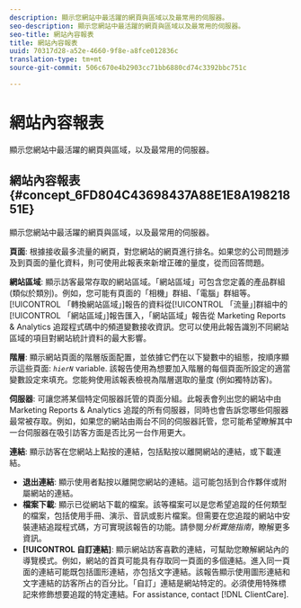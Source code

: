 ```yaml
---
description: 顯示您網站中最活躍的網頁與區域以及最常用的伺服器。
seo-description: 顯示您網站中最活躍的網頁與區域以及最常用的伺服器。
seo-title: 網站內容報表
title: 網站內容報表
uuid: 70317d28-a52e-4660-9f8e-a8fce012836c
translation-type: tm+mt
source-git-commit: 506c670e4b2903cc71bb6880cd74c3392bbc751c

---
```



# 網站內容報表

顯示您網站中最活躍的網頁與區域，以及最常用的伺服器。

## 網站內容報表 {#concept_6FD804C43698437A88E1E8A19821851E}

顯示您網站中最活躍的網頁與區域，以及最常用的伺服器。

**頁面**: 根據接收最多流量的網頁，對您網站的網頁進行排名。如果您的公司問題涉及到頁面的量化資料，則可使用此報表來新增正確的量度，從而回答問題。

**網站區域**: 顯示訪客最常存取的網站區域。「網站區域」可包含您定義的產品群組 (類似於類別)。例如，您可能有頁面的「相機」群組、「電腦」群組等。[!UICONTROL 「轉換網站區域」]報告的資料從[!UICONTROL 「流量」]群組中的[!UICONTROL 「網站區域」]報告匯入，「網站區域」報告從 Marketing Reports &amp; Analytics 追蹤程式碼中的頻道變數接收資訊。您可以使用此報告識別不同網站區域的項目對網站統計資料的最大影響。

**階層**: 顯示網站頁面的階層版面配置，並依據它們在以下變數中的組態，按順序顯示這些頁面:  *`hierN`* variable. 該報告使用為想要加入階層的每個頁面所設定的適當變數設定來填充。您能夠使用該報表檢視為階層選取的量度 (例如獨特訪客)。

**伺服器**: 可讓您將某個特定伺服器託管的頁面分組。此報表會列出您的網站中由 Marketing Reports &amp; Analytics 追蹤的所有伺服器，同時也會告訴您哪些伺服器最常被存取。例如，如果您的網站由兩台不同的伺服器託管，您可能希望瞭解其中一台伺服器在吸引訪客方面是否比另一台作用更大。

**連結**: 顯示訪客在您網站上點按的連結，包括點按以離開網站的連結，或下載連結。

* **退出連結**: 顯示使用者點按以離開您網站的連結。這可能包括到合作夥伴或附屬網站的連結。
* **檔案下載**: 顯示已從網站下載的檔案。該等檔案可以是您希望追蹤的任何類型的檔案，包括使用手冊、演示、音訊或影片檔案。但需要在您追蹤的網站中安裝連結追蹤程式碼，方可實現該報告的功能。請參閱&#x200B;*分析實施指南*，瞭解更多資訊。
* **[!UICONTROL 自訂連結]**: 顯示網站訪客喜歡的連結，可幫助您瞭解網站內的導覽模式。例如，網站的首頁可能具有存取同一頁面的多個連結。進入同一頁面的連結可能既包括圖形連結，亦包括文字連結。該報告顯示使用圖形連結和文字連結的訪客所占的百分比。「自訂」連結是網站特定的。必須使用特殊標記來修飾想要追蹤的特定連結。For assistance, contact [!DNL ClientCare].


